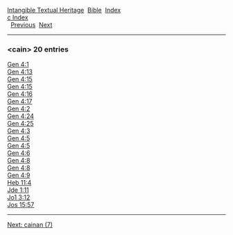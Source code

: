 [Intangible Textual Heritage](../../index)  [Bible](../index) 
[Index](index)   
[c Index](_c_)  
  [Previous](c01827)  [Next](c01829) 

------------------------------------------------------------------------

### &lt;cain&gt; 20 entries

[Gen 4:1](../kjv/gen004.htm#001)  
[Gen 4:13](../kjv/gen004.htm#013)  
[Gen 4:15](../kjv/gen004.htm#015)  
[Gen 4:15](../kjv/gen004.htm#015)  
[Gen 4:16](../kjv/gen004.htm#016)  
[Gen 4:17](../kjv/gen004.htm#017)  
[Gen 4:2](../kjv/gen004.htm#002)  
[Gen 4:24](../kjv/gen004.htm#024)  
[Gen 4:25](../kjv/gen004.htm#025)  
[Gen 4:3](../kjv/gen004.htm#003)  
[Gen 4:5](../kjv/gen004.htm#005)  
[Gen 4:5](../kjv/gen004.htm#005)  
[Gen 4:6](../kjv/gen004.htm#006)  
[Gen 4:8](../kjv/gen004.htm#008)  
[Gen 4:8](../kjv/gen004.htm#008)  
[Gen 4:9](../kjv/gen004.htm#009)  
[Heb 11:4](../kjv/heb011.htm#004)  
[Jde 1:11](../kjv/jde001.htm#011)  
[Jo1 3:12](../kjv/jo1003.htm#012)  
[Jos 15:57](../kjv/jos015.htm#057)  

------------------------------------------------------------------------

[Next: cainan (7)](c01829)
